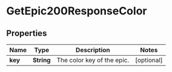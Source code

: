 

# GetEpic200ResponseColor


## Properties

| Name | Type | Description | Notes |
|------------ | ------------- | ------------- | -------------|
|**key** | **String** | The color key of the epic. |  [optional] |




